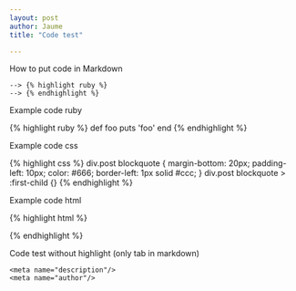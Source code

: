 ```yaml
---
layout: post
author: Jaume
title: "Code test"

---
```


How to put code in Markdown

	--> {% highlight ruby %}
	--> {% endhighlight %}

Example code ruby

{% highlight ruby %}
def foo
  puts 'foo'
end
{% endhighlight %}

Example code css

{% highlight css %}
div.post blockquote {
	margin-bottom: 20px;
	padding-left: 10px;
	color: #666;
	border-left: 1px solid #ccc;
}
div.post blockquote > :first-child {}
{% endhighlight %}  

Example code html

{% highlight html %}
<meta name="description"/>
<meta name="author"/>
<link rel="author" href="humans.txt"/><link rel="author" href="humans.txt"/>
<link rel="alternate" type="rss+xml" title="site.name" href="index.xml">
{% endhighlight %}


Code test without highlight (only tab in markdown)

	<meta name="description"/>
	<meta name="author"/>


